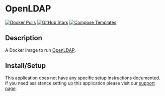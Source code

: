 # OpenLDAP

[![Docker Pulls](https://img.shields.io/docker/pulls/osixia/openldap?style=flat-square&color=607D8B&label=docker%20pulls&logo=docker)](https://hub.docker.com/r/osixia/openldap/)
[![GitHub Stars](https://img.shields.io/github/stars/osixia/openldap?style=flat-square&color=607D8B&label=github%20stars&logo=github)](https://github.com/osixia/openldap)
[![Compose Templates](https://img.shields.io/static/v1?style=flat-square&color=607D8B&label=compose&message=templates)](https://github.com/GhostWriters/DockSTARTer/tree/master/compose/.apps/openldap)

## Description

A Docker image to run [OpenLDAP](https://www.openldap.org/).

## Install/Setup

This application does not have any specific setup instructions documented. If you need assistance setting up this application please visit our [support page](https://dockstarter.com/basics/support/).

